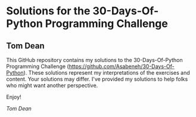 # Solutions for the 30-Days-Of-Python Programming Challenge

## Tom Dean

This GitHub repository contains my solutions to the 30-Days-Of-Python Programming Challenge (https://github.com/Asabeneh/30-Days-Of-Python).  These solutions represent my interpretations of the exercises and content.  Your solutions may differ.  I've provided my solutions to help folks who might want another perspective.

Enjoy!

*Tom Dean*